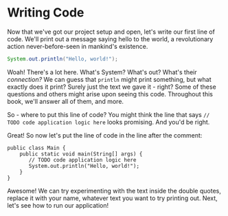 # Writing Code

Now that we've got our project setup and open, let's write our first line of code. We'll print out a message saying hello to the world, a revolutionary action never-before-seen in mankind's existence.

```java
System.out.println("Hello, world!");
```

Woah! There's a lot here. What's System? What's out? What's their *connection?* We can guess that `println` might print something, but what exactly does it print? Surely just the text we gave it - right? Some of these questions and others might arise upon seeing this code. Throughout this book, we'll answer all of them, and more.

So - where to put this line of code? You might think the line that says `// TODO code application logic here` looks promising. And you'd be right.

Great! So now let's put the line of code in the line after the comment:

```java,editable
public class Main {
    public static void main(String[] args) {
       // TODO code application logic here
       System.out.println("Hello, world!");
    }
}
```

Awesome! We can try experimenting with the text inside the double quotes, replace it with your name, whatever text you want to try printing out. Next, let's see how to run our application!
